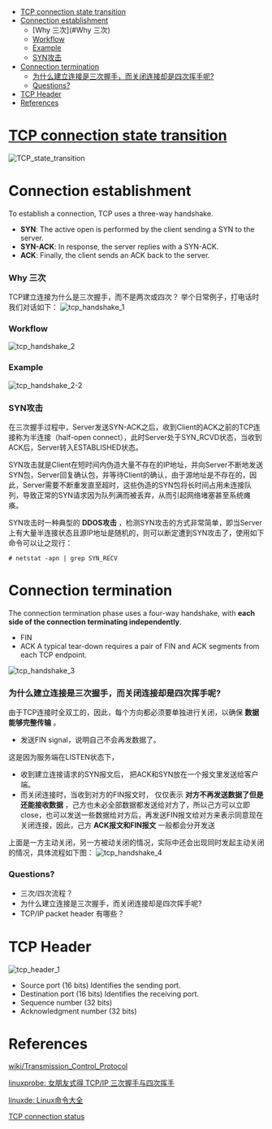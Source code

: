 - [TCP connection state transition](#tcp-connection-state-transition)
- [Connection establishment](#connection-establishment)
  - [Why 三次](#Why 三次)
  - [Workflow](#workflow)
  - [Example](#example)
  - [SYN攻击](#syn攻击)
- [Connection termination](#connection-termination)
  - [为什么建立连接是三次握手，而关闭连接却是四次挥手呢?](#为什么建立连接是三次握手而关闭连接却是四次挥手呢)
  - [Questions?](#questions)
- [TCP Header](#tcp-header)
- [References](#references)

# [TCP connection state transition](https://www.ibm.com/support/knowledgecenter/SSLTBW_2.1.0/com.ibm.zos.v2r1.halu101/constatus.htm)
![TCP_state_transition](../images/2018/TCP_state_transition.gif)

# Connection establishment
To establish a connection, TCP uses a three-way handshake.
* __SYN__: The active open is performed by the client sending a SYN to the server.
* __SYN-ACK__: In response, the server replies with a SYN-ACK.
* __ACK__: Finally, the client sends an ACK back to the server. 

### Why 三次
TCP建立连接为什么是三次握手，而不是两次或四次？
举个日常例子，打电话时我们对话如下：
![tcp_handshake_1](../images/2018/tcp_handshake_1.png)<br/>

### Workflow
![tcp_handshake_2](../images/2018/tcp_handshake_2.png)<br/>
### Example
![tcp_handshake_2-2](../images/2018/tcp_handshake_2-2.png)<br/>

### SYN攻击
  在三次握手过程中，Server发送SYN-ACK之后，收到Client的ACK之前的TCP连接称为半连接（half-open connect），此时Server处于SYN_RCVD状态，当收到ACK后，Server转入ESTABLISHED状态。
  
  SYN攻击就是Client在短时间内伪造大量不存在的IP地址，并向Server不断地发送SYN包，Server回复确认包，并等待Client的确认，由于源地址是不存在的，因此，Server需要不断重发直至超时，这些伪造的SYN包将长时间占用未连接队列，导致正常的SYN请求因为队列满而被丢弃，从而引起网络堵塞甚至系统瘫痪。
  
  SYN攻击时一种典型的 __DDOS攻击__ ，检测SYN攻击的方式非常简单，即当Server上有大量半连接状态且源IP地址是随机的，则可以断定遭到SYN攻击了，使用如下命令可以让之现行：
```
# netstat -apn | grep SYN_RECV
```

# Connection termination
The connection termination phase uses a four-way handshake, with __each side of the connection terminating independently__. 
* FIN
* ACK
A typical tear-down requires a pair of FIN and ACK segments from each TCP endpoint.

![tcp_handshake_3](../images/2018/tcp_handshake_3.png)<br/>

### 为什么建立连接是三次握手，而关闭连接却是四次挥手呢?

由于TCP连接时全双工的，因此，每个方向都必须要单独进行关闭，以确保 __数据能够完整传输__ 。
* 发送FIN signal，说明自己不会再发数据了。

这是因为服务端在LISTEN状态下，
* 收到建立连接请求的SYN报文后，
把ACK和SYN放在一个报文里发送给客户端。
* 而关闭连接时，当收到对方的FIN报文时，
仅仅表示 __对方不再发送数据了但是还能接收数据__ ，己方也未必全部数据都发送给对方了，所以己方可以立即close，也可以发送一些数据给对方后，再发送FIN报文给对方来表示同意现在关闭连接，因此，己方 __ACK报文和FIN报文__ 一般都会分开发送

上面是一方主动关闭，另一方被动关闭的情况，实际中还会出现同时发起主动关闭的情况，具体流程如下图：
![tcp_handshake_4](../images/2018/tcp_handshake_4.png)<br/>

### Questions?
* 三次/四次流程？
* 为什么建立连接是三次握手，而关闭连接却是四次挥手呢?
* TCP/IP packet header 有哪些？

# TCP Header
![tcp_header_1](../images/2018/tcp_header_1.png)<br/>
* Source port (16 bits)
Identifies the sending port.
* Destination port (16 bits)
Identifies the receiving port.
* Sequence number (32 bits)
* Acknowledgment number (32 bits)


# References
[wiki/Transmission_Control_Protocol](https://en.wikipedia.org/wiki/Transmission_Control_Protocol)<br/>

[linuxprobe: 女朋友式得 TCP/IP 三次握手与四次挥手](https://www.linuxprobe.com/tcp-ip-protocol.html)<br/>

[linuxde: Linux命令大全](http://man.linuxde.net)<br/>

[TCP connection status](https://www.ibm.com/support/knowledgecenter/SSLTBW_2.1.0/com.ibm.zos.v2r1.halu101/constatus.htm)<br/>

[]()<br/>
